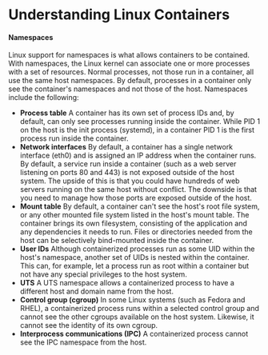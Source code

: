 # Understanding Linux Containers
#### Namespaces
Linux support for namespaces is what allows containers to be contained. With namespaces,
the Linux kernel can associate one or more processes with a set of resources. Normal processes, not those run in a container, all use the same host namespaces.
By default, processes in a container only see the container's namespaces and not those of the host. Namespaces include the following:

- **Process table** A container has its own set of process IDs and, by default, can only see processes running inside the container. While PID 1 on the host is the init process (systemd), in a container PID 1 is the first process run inside the container.
- **Network interfaces** By default, a container has a single network interface (eth0) and is assigned an IP address when the container runs. By default, a service run inside a container (such as a web server listening on ports 80 and 443) is not exposed outside of the host system. The upside of this is that you could have hundreds of web servers running on the same host without conflict. The downside is that you need to manage how those ports are exposed outside of the host.
- **Mount table** By default, a container can't see the host's root file system, or any other mounted file system listed in the host's mount table. The container brings its own filesystem, consisting of the application and any dependencies it needs to run. Files or directories needed from the host can be selectively bind-mounted inside the container.
- **User IDs** Although containerized processes run as some UID within the host's namespace, another set of UIDs is nested within the container. This can, for example, let a process run as root within a container but not have any special privileges to the host system.
- **UTS** A UTS namespace allows a containerized process to have a different host and domain name from the host.
- **Control group (cgroup)** In some Linux systems (such as Fedora and RHEL), a containerized process runs within a selected control group and cannot see the other cgroups available on the host system. Likewise, it cannot see the identity of its own cgroup.
- **Interprocess communications (IPC)** A containerized process cannot see the IPC namespace from the host.
